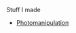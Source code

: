 <!-- media.md
<img src="" width="60%">
<img src="" width="60%">
<img src="" width="60%">
<img src="" width="60%">
-->

Stuff I made

* [Photomanipulation](photoManipulation.md)